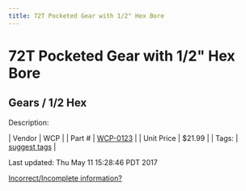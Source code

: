 ```yaml
---
title: 72T Pocketed Gear with 1/2" Hex Bore
---
```


# 72T Pocketed Gear with 1/2" Hex Bore
## Gears / 1/2 Hex
Description: 	 

| Vendor | WCP | 
| Part # | [WCP-0123](http://www.wcproducts.net/WCP-0123) | 
| Unit Price | $21.99 | 
| Tags: | [suggest tags](https://docs.google.com/forms/d/e/1FAIpQLSeWyY8v3RgOty-MyWmh9U0iivNYN_molChYyS-0U-o-kOAv_g/viewform) | 

Last updated: Thu May 11 15:28:46 PDT 2017

 [Incorrect/Incomplete information?](https://docs.google.com/forms/d/e/1FAIpQLSeWyY8v3RgOty-MyWmh9U0iivNYN_molChYyS-0U-o-kOAv_g/viewform)